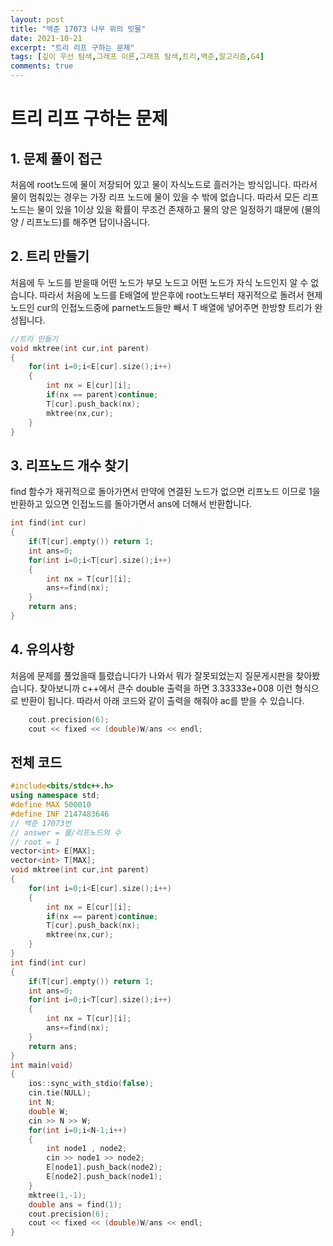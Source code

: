 ```yaml
---
layout: post
title: "백준 17073 나무 위의 빗물"
date: 2021-10-21
excerpt: "트리 리프 구하는 문제"
tags: [깊이 우선 탐색,그래프 이론,그래프 탐색,트리,백준,알고리즘,G4]
comments: true
---
```

# 트리 리프 구하는 문제
## 1. 문제 풀이 접근
처음에 root노드에 물이 저장되어 있고 물이 자식노드로 흘러가는 방식입니다. 따라서 물이 멈춰있는 경우는 가장 리프 노드에 물이 있을 수 밖에 없습니다.
따라서 모든 리프노드는 물이 있을 1이상 있을 확률이 무조건 존재하고 물의 양은 일정하기 떄문에 (물의양 / 리프노드)를 해주면 답이나옵니다.

## 2. 트리 만들기
처음에 두 노드를 받을때 어떤 노드가 부모 노드고 어떤 노드가 자식 노드인지 알 수 없습니다. 따라서 처음에 노드를 E배열에 받은후에 root노드부터 재귀적으로 돌려서 
현제 노드인 cur의 인접노드중에 parnet노드들만 빼서 T 배열에 넣어주면 한방향 트리가 완성됩니다.
``` c++
//트리 만들기
void mktree(int cur,int parent)
{
	for(int i=0;i<E[cur].size();i++)
	{
		int nx = E[cur][i];
		if(nx == parent)continue;
		T[cur].push_back(nx);
		mktree(nx,cur);
	}
}
```

## 3. 리프노드 개수 찾기
find 함수가 재귀적으로 돌아가면서 만약에 연결된 노드가 없으면 리프노드 이므로 1을 반환하고 있으면 인접노드를 돌아가면서 ans에 더해서 반환합니다.
``` c++
int find(int cur)
{
	if(T[cur].empty()) return 1;
	int ans=0;
	for(int i=0;i<T[cur].size();i++)
	{
		int nx = T[cur][i];
		ans+=find(nx);
	}
	return ans;
}
```

## 4. 유의사항
처음에 문제를 풀었을때 틀렸습니다가 나와서 뭐가 잘못되었는지 질문게시판을 찾아봤습니다. 찾아보니까 c++에서 큰수 double 출력을 하면 3.33333e+008 이런 형식으로 반환이 됩니다. 따라서 아래 코드와 같이 출력을 해줘야 ac를 받을 수 있습니다.
``` c++
	cout.precision(6); 
	cout << fixed << (double)W/ans << endl; 
```

## 전체 코드
``` c++
#include<bits/stdc++.h>
using namespace std;
#define MAX 500010
#define INF 2147483646
// 백준 17073번
// answer = 물/리프노드의 수
// root = 1
vector<int> E[MAX];
vector<int> T[MAX];
void mktree(int cur,int parent)
{
	for(int i=0;i<E[cur].size();i++)
	{
		int nx = E[cur][i];
		if(nx == parent)continue;
		T[cur].push_back(nx);
		mktree(nx,cur);
	}
}
int find(int cur)
{
	if(T[cur].empty()) return 1;
	int ans=0;
	for(int i=0;i<T[cur].size();i++)
	{
		int nx = T[cur][i];
		ans+=find(nx);
	}
	return ans;
}
int main(void)
{
	ios::sync_with_stdio(false);
	cin.tie(NULL);
	int N;
	double W;
	cin >> N >> W;
	for(int i=0;i<N-1;i++)
	{
		int node1 , node2;
		cin >> node1 >> node2;
		E[node1].push_back(node2);
		E[node2].push_back(node1);
	}
	mktree(1,-1);
	double ans = find(1);
	cout.precision(6); 
	cout << fixed << (double)W/ans << endl; 
}
```
